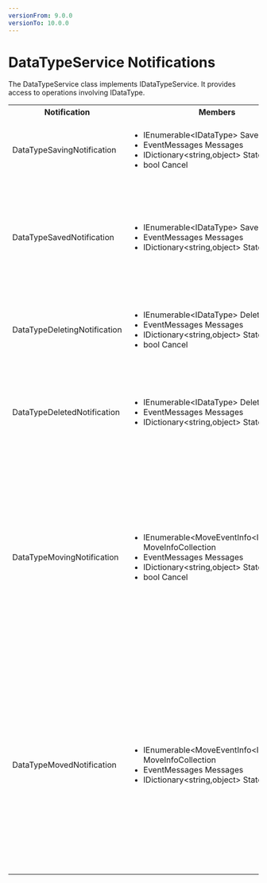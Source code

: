 ```yaml
---
versionFrom: 9.0.0
versionTo: 10.0.0
---
```


# DataTypeService Notifications

The DataTypeService class implements IDataTypeService. It provides access to operations involving IDataType.

<table>
  <tr>
    <th>Notification</th>
    <th>Members</th>
    <th>Description</th>
  </tr>

  <tr>
    <td>DataTypeSavingNotification</td>
    <td>
      <ul>
        <li>IEnumerable&ltIDataType&gt SavedEntities</li>
        <li>EventMessages Messages</li>
        <li>IDictionary&ltstring,object&gt State</li>
        <li>bool Cancel</li>
      </ul>
    </td>
    <td>
    Published when DataTypeService.Save is called in the API.<br/>
    SavedEntities: Gets the collection of IDataType objects being saved.
    </td>
  </tr>

  <tr>
    <td>DataTypeSavedNotification</td>
    <td>
      <ul>
        <li>IEnumerable&ltIDataType&gt SavedEntities</li>
        <li>EventMessages Messages</li>
        <li>IDictionary&ltstring,object&gt State</li>
      </ul>
    </td>
    <td>
    Published when DataTypeService.Save is called in the API and after data has been persisted.
    NOTE: <em><a href="determining-new-entity.md">See here on how to determine if the entity is brand new</a></em><br>
    SavedEntities: Gets the saved collection of IDataType objects.
    </td>
  </tr>

  <tr>
    <td>DataTypeDeletingNotification</td>
    <td>
      <ul>
        <li>IEnumerable&ltIDataType&gt DeletedEntities</li>
        <li>EventMessages Messages</li>
        <li>IDictionary&ltstring,object&gt State</li>
        <li>bool Cancel</li>
      </ul>
    </td>
    <td>
    Published when DataTypeService.Delete is called in the API.<br/>
    DeletedEntities: Gets the collection of IDataType objects being deleted.
    </td>
  </tr>

  <tr>
    <td>DataTypeDeletedNotification</td>
    <td>
      <ul>
        <li>IEnumerable&ltIDataType&gt DeletedEntities</li>
        <li>EventMessages Messages</li>
        <li>IDictionary&ltstring,object&gt State</li>
      </ul>
    </td>
    <td>
    Published when DataTypeService.Delete is called in the API, after the IDataType objects has been deleted.<br/>
    DeletedEntities: Gets the collection of deleted IDataType objects.
    </td>
  </tr>

  <tr>
    <td>DataTypeMovingNotification</td>
    <td>
      <ul>
        <li>IEnumerable&ltMoveEventInfo&ltIDataType&gt&gt MoveInfoCollection</li>
        <li>EventMessages Messages</li>
        <li>IDictionary&ltstring,object&gt State</li>
        <li>bool Cancel</li>
      </ul>
    </td>
    <td>
      Published when IDataTypeService.Move is called in the API.<br/>
      MoveInfoCollection will for each moving entity provide:
      <ol>
        <li>Entity: Gets the IDataType object being moved</li>
        <li>OriginalPath: The original path the entity is moved from</li>
        <li>NewParentId: Gets the Id of the parent the entity will have after it has been moved</li>
      </ol>
    </td>
  </tr>

   <tr>
    <td>DataTypeMovedNotification</td>
    <td>
      <ul>
        <li>IEnumerable&ltMoveEventInfo&ltIDataType&gt&gt MoveInfoCollection</li>
        <li>EventMessages Messages</li>
        <li>IDictionary&ltstring,object&gt State</li>
      </ul>
    </td>
    <td>
      Published when IDataTypeService.Move is called in the API, after the IDataType has been moved.<br/>
      MoveInfoCollection will for each moving entity provide:
      <ol>
        <li>Entity: Gets the moved IDataType object</li>
        <li>OriginalPath: The original path the entity is moved from</li>
        <li>NewParentId: Gets the Id of the parent the entity will have after it has been moved</li>
      </ol>
    </td>
  </tr>
  
</table>
